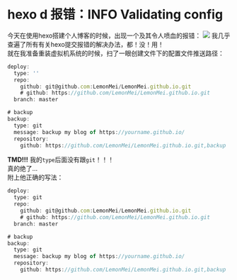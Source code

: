 # hexo d 报错：INFO  Validating config

今天在使用hexo搭建个人博客的时候，出现一个及其令人喷血的报错：
![](https://img2020.cnblogs.com/blog/2003558/202111/2003558-20211114212341173-969775542.png)
我几乎查遍了所有有关hexo提交报错的解决办法，都！没！用！
<br>
就在我准备重装虚拟机系统的时候，扫了一眼创建文件下的配置文件推送路径：
```javascript
deploy:
  type: ''
  repo: 
    github: git@github.com:LemonMei/LemonMei.github.io.git
    # github: https://github.com/LemonMei/LemonMei.github.io.git
  branch: master

# backup
backup:
  type: git
  message: backup my blog of https://yourname.github.io/
  repository:
    github: https://github.com/LemonMei/LemonMei.github.io.git,backup
```
**TMD!!!**
我的`type`后面没有跟`git`！！！
<br>
真的绝了...
<br>
附上他正确的写法：
```javascript
deploy:
  type: git
  repo: 
    github: git@github.com:LemonMei/LemonMei.github.io.git
    # github: https://github.com/LemonMei/LemonMei.github.io.git
  branch: master

# backup
backup:
  type: git
  message: backup my blog of https://yourname.github.io/
  repository:
    github: https://github.com/LemonMei/LemonMei.github.io.git,backup
```
